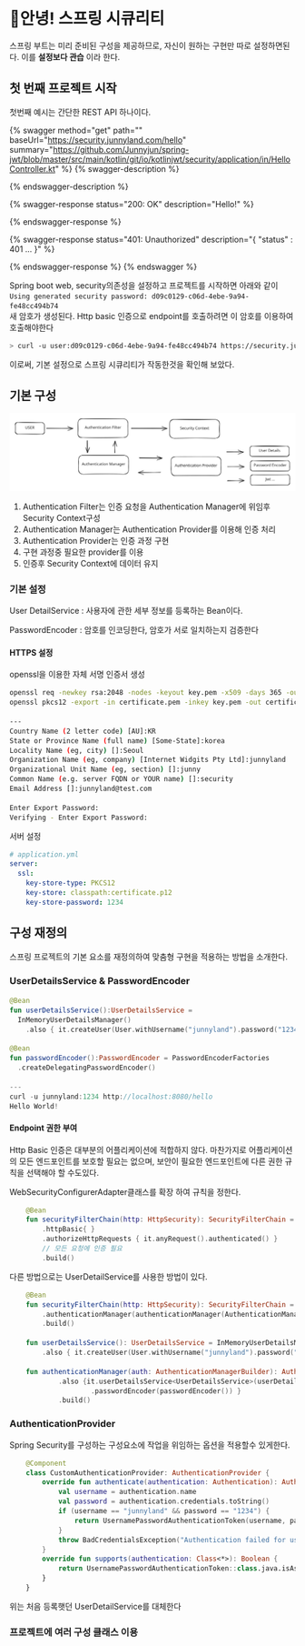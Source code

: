 # 안녕! 스프링 시큐리티

스프링 부트는 미리 준비된 구성을 제공하므로, 자신이 원하는 구현만 따로 설정하면된다. 이를 **설정보다 관습** 이라 한다.

## 첫 번째 프로젝트 시작

첫번째 예시는 간단한 REST API 하나이다.

{% swagger method="get" path="" baseUrl="https://security.junnyland.com/hello" summary="https://github.com/Junnyjun/spring-jwt/blob/master/src/main/kotlin/git/io/kotlinjwt/security/application/in/HelloController.kt" %}
{% swagger-description %}

{% endswagger-description %}

{% swagger-response status="200: OK" description="Hello!" %}

{% endswagger-response %}

{% swagger-response status="401: Unauthorized" description="{ "status" : 401 ... }" %}

{% endswagger-response %}
{% endswagger %}

Spring boot web, security의존성을 설정하고 프로젝트를 시작하면 아래와 같이\
`Using generated security password: d09c0129-c06d-4ebe-9a94-fe48cc494b74`\
새 암호가 생성된다. Http basic 인증으로 endpoint를 호출하려면 이 암호를 이용하여 호출해야한다

```bash
> curl -u user:d09c0129-c06d-4ebe-9a94-fe48cc494b74 https://security.junnyland.com/hello
```

이로써, 기본 설정으로 스프링 시큐리티가 작동한것을 확인해 보았다.

## 기본 구성

<img src="../../../.gitbook/assets/file.excalidraw.svg" alt="" class="gitbook-drawing">

1. Authentication Filter는 인증 요청을 Authentication Manager에 위임후 Security Context구성
2. Authentication Manager는 Authentication Provider를 이용해 인증 처리
3. Authentication Provider는 인증 과정 구현
4. 구현 과정중 필요한 provider를 이용
5. 인증후 Security Context에 데이터 유지

### 기본 설정

User DetailService : 사용자에 관한 세부 정보를 등록하는 Bean이다.

PasswordEncoder : 암호를 인코딩한다, 암호가 서로 일치하는지 검증한다

#### HTTPS 설정

openssl을 이용한 자체 서명 인증서 생성

```bash
openssl req -newkey rsa:2048 -nodes -keyout key.pem -x509 -days 365 -out certificate.pem
openssl pkcs12 -export -in certificate.pem -inkey key.pem -out certificate.p12

---
Country Name (2 letter code) [AU]:KR
State or Province Name (full name) [Some-State]:korea
Locality Name (eg, city) []:Seoul
Organization Name (eg, company) [Internet Widgits Pty Ltd]:junnyland
Organizational Unit Name (eg, section) []:junny
Common Name (e.g. server FQDN or YOUR name) []:security
Email Address []:junnyland@test.com

Enter Export Password:
Verifying - Enter Export Password:
```

서버 설정

```yaml
# application.yml
server:
  ssl:
    key-store-type: PKCS12
    key-store: classpath:certificate.p12
    key-store-password: 1234
```

## 구성 재정의

스프링 프로젝트의 기본 요소를 재정의하여 맞춤형 구현을 적용하는 방법을 소개한다.

### UserDetailsService & PasswordEncoder

```kotlin
@Bean
fun userDetailsService():UserDetailsService = 
  InMemoryUserDetailsManager()
    .also { it.createUser(User.withUsername("junnyland").password("1234").roles("USER").build()) }

@Bean
fun passwordEncoder():PasswordEncoder = PasswordEncoderFactories
  .createDelegatingPasswordEncoder()

---
curl -u junnyland:1234 http://localhost:8080/hello
Hello World!
```

#### Endpoint 권한 부여

Http Basic 인증은 대부분의 어플리케이션에 적합하지 않다. 마찬가지로 어플리케이션의 모든 엔드포인트를 보호할 필요는 없으며, 보안이 필요한 엔드포인트에 다른 권한 규칙을 선택해야 할 수도있다.&#x20;

WebSecurityConfigurerAdapter클래스를 확장 하여 규칙을 정한다.

```kotlin
    @Bean
    fun securityFilterChain(http: HttpSecurity): SecurityFilterChain = http
        .httpBasic{ }
        .authorizeHttpRequests { it.anyRequest().authenticated() }
        // 모든 요청에 인증 필요
        .build()
```

다른 방법으로는 UserDetailService를 사용한 방법이 있다.

```kotlin
    @Bean
    fun securityFilterChain(http: HttpSecurity): SecurityFilterChain = http
        .authenticationManager(authenticationManager(AuthenticationManagerBuilder(objectPostProcessor)))
        .build()

    fun userDetailsService(): UserDetailsService = InMemoryUserDetailsManager()
        .also { it.createUser(User.withUsername("junnyland").password("1234").roles("USER").build()) }
        
    fun authenticationManager(auth: AuthenticationManagerBuilder): AuthenticationManager = auth
            .also {it.userDetailsService<UserDetailsService>(userDetailsService())
                    .passwordEncoder(passwordEncoder()) }
            .build()
```

### AuthenticationProvider

Spring Security를 구성하는 구성요소에 작업을 위임하는 옵션을 적용할수 있게한다.

```kotlin
    @Component
    class CustomAuthenticationProvider: AuthenticationProvider {
        override fun authenticate(authentication: Authentication): Authentication {
            val username = authentication.name
            val password = authentication.credentials.toString()
            if (username == "junnyland" && password == "1234") {
                return UsernamePasswordAuthenticationToken(username, password, emptyList())
            }
            throw BadCredentialsException("Authentication failed for user $username")
        }
        override fun supports(authentication: Class<*>): Boolean {
            return UsernamePasswordAuthenticationToken::class.java.isAssignableFrom(authentication)
        }
    }
```

위는 처음 등록햇던 UserDetailService를 대체한다

### 프로젝트에 여러 구성 클래스 이용

